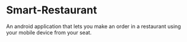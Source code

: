 # Smart-Restaurant
An android application that lets you make an order in a restaurant using your mobile device from your seat.
